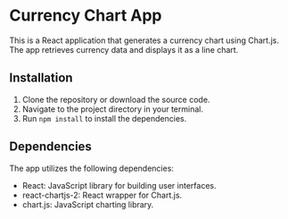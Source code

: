 # Currency Chart App

This is a React application that generates a currency chart using Chart.js. The app retrieves currency data and displays it as a line chart.

## Installation

1. Clone the repository or download the source code.
2. Navigate to the project directory in your terminal.
3. Run `npm install` to install the dependencies.

## Dependencies

The app utilizes the following dependencies:

- React: JavaScript library for building user interfaces.
- react-chartjs-2: React wrapper for Chart.js.
- chart.js: JavaScript charting library.
